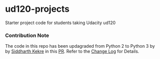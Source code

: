 ud120-projects
==============

Starter project code for students taking Udacity ud120

### Contribution Note
The code in this repo has been updagraded from Python 2 to Python 3 by by [Siddharth Kekre](https://github.com/iSiddharth20) in this [PR](https://github.com/udacity/ud120-projects/pull/302). Refer to the [Change Log](https://github.com/iSiddharth20/ud120-projects/blob/master/CHANGELOG.md) for Details.
